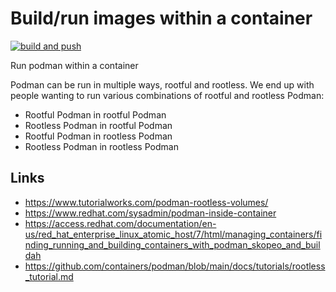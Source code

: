 # Build/run images within a container

[![build and push](https://github.com/djimenezc/podman-docker/actions/workflows/buildImage.yml/badge.svg)](https://github.com/djimenezc/podman-docker/actions/workflows/buildImage.yml)

Run podman within a container

Podman can be run in multiple ways, rootful and rootless. We end up with people wanting to run various combinations of rootful and rootless Podman:

- Rootful Podman in rootful Podman
- Rootless Podman in rootful Podman
- Rootful Podman in rootless Podman
- Rootless Podman in rootless Podman

## Links

- https://www.tutorialworks.com/podman-rootless-volumes/
- https://www.redhat.com/sysadmin/podman-inside-container
- https://access.redhat.com/documentation/en-us/red_hat_enterprise_linux_atomic_host/7/html/managing_containers/finding_running_and_building_containers_with_podman_skopeo_and_buildah
- https://github.com/containers/podman/blob/main/docs/tutorials/rootless_tutorial.md
